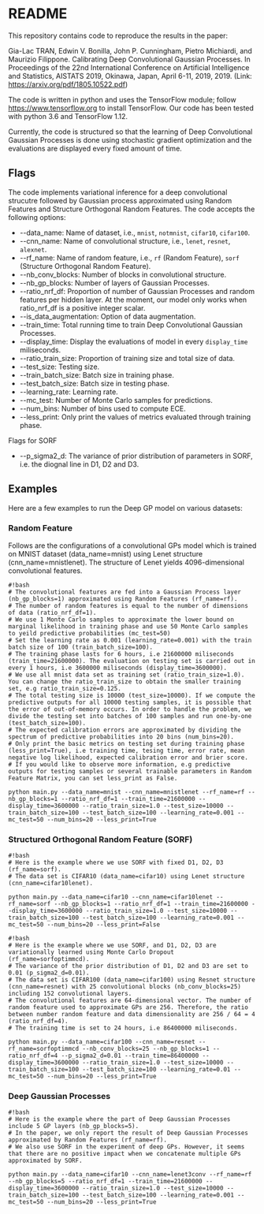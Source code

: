 # README #

This repository contains code to reproduce the results in the paper:

Gia-Lac TRAN,  Edwin V. Bonilla, John P. Cunningham, Pietro Michiardi, and Maurizio Filippone. Calibrating Deep Convolutional Gaussian Processes. In Proceedings of the 22nd International Conference on Artificial Intelligence and Statistics, AISTATS 2019, Okinawa, Japan, April 6-11, 2019, 2019.
(Link: https://arxiv.org/pdf/1805.10522.pdf)

The code is written in python and uses the TensorFlow module; follow https://www.tensorflow.org to install TensorFlow. Our code has been tested with python 3.6 and TensorFlow 1.12.

Currently, the code is structured so that the learning of Deep Convolutional Gaussian Processes is done using stochastic gradient optimization and the evaluations are displayed every fixed amount of time.

## Flags ##

The code implements variational inference for a deep convolutional strucutre followed by Gaussian process approximated using Random Features and Structure Orthogonal Random Features. The code accepts the following options:

*   --data_name:                 Name of dataset, i.e., `mnist`, `notmnist`, `cifar10`, `cifar100`.
*   --cnn_name:                  Name of convolutional structure, i.e., `lenet`, `resnet`, `alexnet`.
*   --rf_name:                   Name of random feature, i.e., `rf` (Random Feature), `sorf` (Structure Orthogonal Random Feature).
*   --nb_conv_blocks:            Number of blocks in convolutional structure.
*   --nb_gp_blocks:              Number of layers of Gaussian Processes.
*   --ratio_nrf_df:              Proportion of number of Gaussian Processes and random features per hidden layer. At the moment, our model only works when ratio_nrf_df is a positive integer scalar. 
*   --is_data_augmentation:      Option of data augmentation.
*   --train_time:                Total running time to train Deep Convolutional Gaussian Processes.
*   --display_time:              Display the evaluations of model in every `display_time` miliseconds.
*   --ratio_train_size:          Proportion of training size and total size of data.
*   --test_size:                 Testing size.
*   --train_batch_size:          Batch size in training phase.
*   --test_batch_size:           Batch size in testing phase.
*   --learning_rate:             Learning rate.
*   --mc_test:                   Number of Monte Carlo samples for predictions.
*   --num_bins:                  Number of bins used to compute ECE.
*   --less_print:                Only print the values of metrics evaluated through training phase.

Flags for SORF

*   --p_sigma2_d:                The variance of prior distribution of parameters in SORF, i.e. the diognal line in D1, D2 and D3.


## Examples ##

Here are a few examples to run the Deep GP model on various datasets:

### Random Feature ###

Follows are the configurations of a convolutional GPs model which is trained on MNIST dataset (data_name=mnist) using Lenet structure (cnn_name=mnistlenet). The structure of Lenet yields 4096-dimensional convolutional features.
```
#!bash
# The convolutional features are fed into a Gaussian Process layer (nb_gp_blocks=1) approximated using Random Features (rf_name=rf).
# The number of random features is equal to the number of dimensions of data (ratio_nrf_df=1).
# We use 1 Monte Carlo samples to approximate the lower bound on marginal likelihood in training phase and use 50 Monte Carlo samples to yeild predictive probabilities (mc_test=50)
# Set the learning rate as 0.001 (learning_rate=0.001) with the train batch size of 100 (train_batch_size=100). 
# The training phase lasts for 6 hours, i.e 21600000 miliseconds (train_time=21600000). The evaluation on testing set is carried out in every 1 hours, i.e 3600000 miliseconds (display_time=3600000).
# We use all mnist data set as training set (ratio_train_size=1.0). You can change the ratio_train_size to obtain the smaller training set, e.g ratio_train_size=0.125.
# The total testing size is 10000 (test_size=10000). If we compute the predictive outputs for all 10000 testing samples, it is possible that the error of out-of-memory occurs. In order to handle the problem, we divide the testing set into batches of 100 samples and run one-by-one (test_batch_size=100).
# The expected calibration errors are approximated by dividing the spectrum of predictive probabilities into 20 bins (num_bins=20).
# Only print the basic metrics on testing set during training phase (less_print=True), i.e training time, tesing time, error rate, mean negative log likelihood, expected calibration error and brier score.
# If you would like to observe more information, e.g predictive outputs for testing samples or several trainable parameters in Random Feature Matrix, you can set less_print as False.

python main.py --data_name=mnist --cnn_name=mnistlenet --rf_name=rf --nb_gp_blocks=1 --ratio_nrf_df=1 --train_time=21600000 --display_time=3600000 --ratio_train_size=1.0 --test_size=10000 --train_batch_size=100 --test_batch_size=100 --learning_rate=0.001 --mc_test=50 --num_bins=20 --less_print=True
```

### Structured Orthogonal Random Feature (SORF) ###

```
#!bash
# Here is the example where we use SORF with fixed D1, D2, D3 (rf_name=sorf).
# The data set is CIFAR10 (data_name=cifar10) using Lenet structure (cnn_name=cifar10lenet).

python main.py --data_name=cifar10 --cnn_name=cifar10lenet --rf_name=sorf --nb_gp_blocks=1 --ratio_nrf_df=1 --train_time=21600000 --display_time=3600000 --ratio_train_size=1.0 --test_size=10000 --train_batch_size=100 --test_batch_size=100 --learning_rate=0.001 --mc_test=50 --num_bins=20 --less_print=False
```

```
#!bash
# Here is the example where we use SORF, and D1, D2, D3 are variationally learned using Monte Carlo Dropout (rf_name=sorfoptimmcd).
# The variance of the prior distribution of D1, D2 and D3 are set to 0.01 (p_sigma2_d=0.01).
# The data set is CIFAR100 (data_name=cifar100) using Resnet structure (cnn_name=resnet) with 25 convolutional blocks (nb_conv_blocks=25) including 152 convolutional layers.
# The convolutional features are 64-dimensional vector. The number of random feature used to approximate GPs are 256. Therefore, the ratio between number random feature and data dimensionality are 256 / 64 = 4 (ratio_nrf_df=4).
# The training time is set to 24 hours, i.e 86400000 miliseconds.

python main.py --data_name=cifar100 --cnn_name=resnet --rf_name=sorfoptimmcd --nb_conv_blocks=25 --nb_gp_blocks=1 --ratio_nrf_df=4 --p_sigma2_d=0.01 --train_time=86400000 --display_time=3600000 --ratio_train_size=1.0 --test_size=10000 --train_batch_size=100 --test_batch_size=100 --learning_rate=0.01 --mc_test=50 --num_bins=20 --less_print=True
```

### Deep Gaussian Processes ###

```
#!bash
# Here is the example where the part of Deep Gaussian Processes include 5 GP layers (nb_gp_blocks=5).
# In the paper, we only report the result of Deep Gaussian Processes approximated by Random Features (rf_name=rf). 
# We also use SORF in the experiment of deep GPs. However, it seems that there are no positive impact when we concatenate multiple GPs approximated by SORF.

python main.py --data_name=cifar10 --cnn_name=lenet3conv --rf_name=rf --nb_gp_blocks=5 --ratio_nrf_df=1 --train_time=21600000 --display_time=3600000 --ratio_train_size=1.0 --test_size=10000 --train_batch_size=100 --test_batch_size=100 --learning_rate=0.001 --mc_test=50 --num_bins=20 --less_print=True
```
